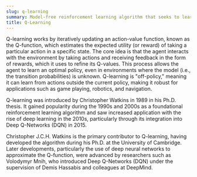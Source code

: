 ```yaml
---
slug: q-learning
summary: Model-free reinforcement learning algorithm that seeks to learn the value of actions in a given state, enabling an agent to maximize cumulative reward over time.
title: Q-Learning
---
```


Q-learning works by iteratively updating an action-value function, known as the Q-function, which estimates the expected utility (or reward) of taking a particular action in a specific state. The core idea is that the agent interacts with the environment by taking actions and receiving feedback in the form of rewards, which it uses to refine its Q-values. This process allows the agent to learn an optimal policy, even in environments where the model (i.e., the transition probabilities) is unknown. Q-learning is "off-policy," meaning it can learn from actions outside the current policy, making it robust for applications such as game playing, robotics, and navigation.

Q-learning was introduced by Christopher Watkins in 1989 in his Ph.D. thesis. It gained popularity during the 1990s and 2000s as a foundational reinforcement learning algorithm and saw increased application with the rise of deep learning in the 2010s, particularly through its integration into Deep Q-Networks (DQN) in 2015.

Christopher J.C.H. Watkins is the primary contributor to Q-learning, having developed the algorithm during his Ph.D. at the University of Cambridge. Later developments, particularly the use of deep neural networks to approximate the Q-function, were advanced by researchers such as Volodymyr Mnih, who introduced Deep Q-Networks (DQN) under the supervision of Demis Hassabis and colleagues at DeepMind.